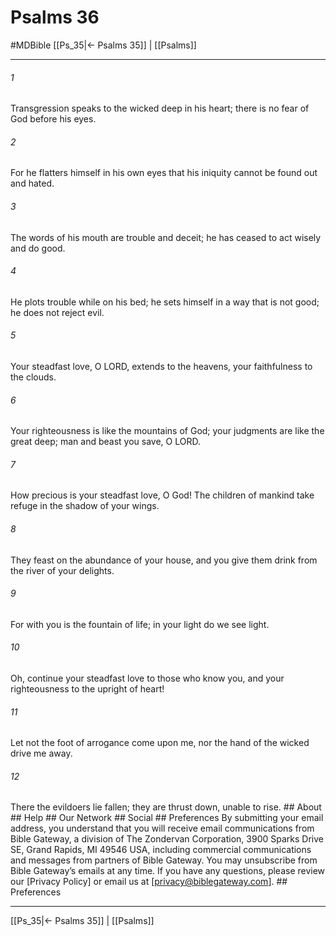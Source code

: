 # Psalms 36
#MDBible
[[Ps_35|← Psalms 35]] | [[Psalms]]

***


###### 1 
Transgression speaks to the wicked deep in his heart; there is no fear of God before his eyes. 

###### 2 
For he flatters himself in his own eyes that his iniquity cannot be found out and hated. 

###### 3 
The words of his mouth are trouble and deceit; he has ceased to act wisely and do good. 

###### 4 
He plots trouble while on his bed; he sets himself in a way that is not good; he does not reject evil. 

###### 5 
Your steadfast love, O LORD, extends to the heavens, your faithfulness to the clouds. 

###### 6 
Your righteousness is like the mountains of God; your judgments are like the great deep; man and beast you save, O LORD. 

###### 7 
How precious is your steadfast love, O God! The children of mankind take refuge in the shadow of your wings. 

###### 8 
They feast on the abundance of your house, and you give them drink from the river of your delights. 

###### 9 
For with you is the fountain of life; in your light do we see light. 

###### 10 
Oh, continue your steadfast love to those who know you, and your righteousness to the upright of heart! 

###### 11 
Let not the foot of arrogance come upon me, nor the hand of the wicked drive me away. 

###### 12 
There the evildoers lie fallen; they are thrust down, unable to rise. ## About ## Help ## Our Network ## Social ## Preferences By submitting your email address, you understand that you will receive email communications from Bible Gateway, a division of The Zondervan Corporation, 3900 Sparks Drive SE, Grand Rapids, MI 49546 USA, including commercial communications and messages from partners of Bible Gateway. You may unsubscribe from Bible Gateway&rsquo;s emails at any time. If you have any questions, please review our [Privacy Policy] or email us at [privacy@biblegateway.com]. ## Preferences

***

[[Ps_35|← Psalms 35]] | [[Psalms]]
